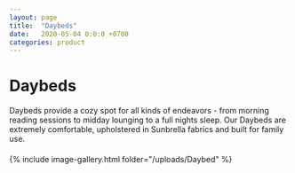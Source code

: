 ```yaml
---
layout: page
title:  "Daybeds"
date:   2020-05-04 0:0:0 +0700
categories: product
---
```

# Daybeds
<div class="container col-lg-6" style="margin-left:0px; margin-bottom:20px; ">
Daybeds provide a cozy spot for all kinds of endeavors - from morning
reading sessions to midday lounging to a full nights sleep. Our Daybeds
are extremely comfortable, upholstered in Sunbrella fabrics and built for
family use.<br></div>

{% include image-gallery.html folder="/uploads/Daybed" %}